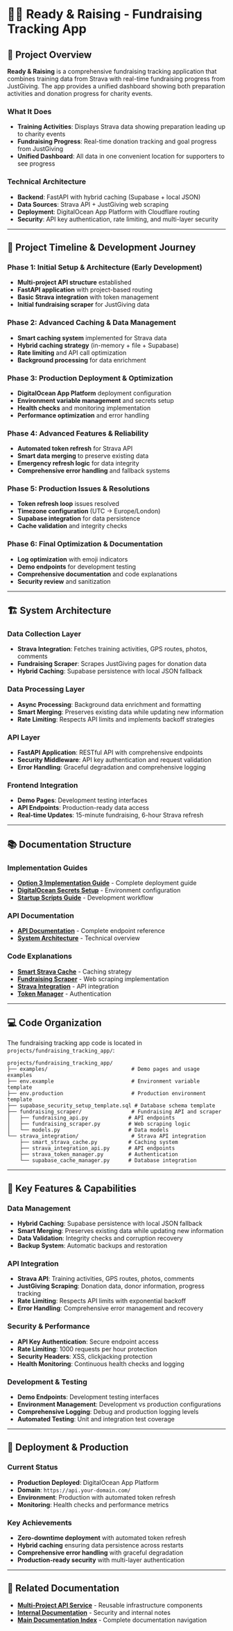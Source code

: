 # 🏃‍♂️ Ready & Raising - Fundraising Tracking App

## 🎯 **Project Overview**

**Ready & Raising** is a comprehensive fundraising tracking application that combines training data from Strava with real-time fundraising progress from JustGiving. The app provides a unified dashboard showing both preparation activities and donation progress for charity events.

### **What It Does**
- **Training Activities**: Displays Strava data showing preparation leading up to charity events
- **Fundraising Progress**: Real-time donation tracking and goal progress from JustGiving
- **Unified Dashboard**: All data in one convenient location for supporters to see progress

### **Technical Architecture**
- **Backend**: FastAPI with hybrid caching (Supabase + local JSON)
- **Data Sources**: Strava API + JustGiving web scraping
- **Deployment**: DigitalOcean App Platform with Cloudflare routing
- **Security**: API key authentication, rate limiting, and multi-layer security

---

## 📅 **Project Timeline & Development Journey**

### **Phase 1: Initial Setup & Architecture (Early Development)**
- **Multi-project API structure** established
- **FastAPI application** with project-based routing
- **Basic Strava integration** with token management
- **Initial fundraising scraper** for JustGiving data

### **Phase 2: Advanced Caching & Data Management**
- **Smart caching system** implemented for Strava data
- **Hybrid caching strategy** (in-memory + file + Supabase)
- **Rate limiting** and API call optimization
- **Background processing** for data enrichment

### **Phase 3: Production Deployment & Optimization**
- **DigitalOcean App Platform** deployment configuration
- **Environment variable management** and secrets setup
- **Health checks** and monitoring implementation
- **Performance optimization** and error handling

### **Phase 4: Advanced Features & Reliability**
- **Automated token refresh** for Strava API
- **Smart data merging** to preserve existing data
- **Emergency refresh logic** for data integrity
- **Comprehensive error handling** and fallback systems

### **Phase 5: Production Issues & Resolutions**
- **Token refresh loop** issues resolved
- **Timezone configuration** (UTC → Europe/London)
- **Supabase integration** for data persistence
- **Cache validation** and integrity checks

### **Phase 6: Final Optimization & Documentation**
- **Log optimization** with emoji indicators
- **Demo endpoints** for development testing
- **Comprehensive documentation** and code explanations
- **Security review** and sanitization

---

## 🏗️ **System Architecture**

### **Data Collection Layer**
- **Strava Integration**: Fetches training activities, GPS routes, photos, comments
- **Fundraising Scraper**: Scrapes JustGiving pages for donation data
- **Hybrid Caching**: Supabase persistence with local JSON fallback

### **Data Processing Layer**
- **Async Processing**: Background data enrichment and formatting
- **Smart Merging**: Preserves existing data while updating new information
- **Rate Limiting**: Respects API limits and implements backoff strategies

### **API Layer**
- **FastAPI Application**: RESTful API with comprehensive endpoints
- **Security Middleware**: API key authentication and request validation
- **Error Handling**: Graceful degradation and comprehensive logging

### **Frontend Integration**
- **Demo Pages**: Development testing interfaces
- **API Endpoints**: Production-ready data access
- **Real-time Updates**: 15-minute fundraising, 6-hour Strava refresh

---

## 📚 **Documentation Structure**

### **Implementation Guides**
- **[Option 3 Implementation Guide](OPTION_3_IMPLEMENTATION_GUIDE.md)** - Complete deployment guide
- **[DigitalOcean Secrets Setup](DIGITALOCEAN_SECRETS_SETUP.md)** - Environment configuration
- **[Startup Scripts Guide](../MULTI-PROJECT-API-SERVICE/STARTUP_SCRIPTS_GUIDE.md)** - Development workflow

### **API Documentation**
- **[API Documentation](API_DOCUMENTATION.md)** - Complete endpoint reference
- **[System Architecture](../MULTI-PROJECT-API-SERVICE/SYSTEM_ARCHITECTURE_OVERVIEW.md)** - Technical overview

### **Code Explanations**
- **[Smart Strava Cache](codebase-explanation/smart_strava_cache_explanation.md)** - Caching strategy
- **[Fundraising Scraper](codebase-explanation/fundraising_scraper_explanation.md)** - Web scraping implementation
- **[Strava Integration](codebase-explanation/strava_integration_api_explanation.md)** - API integration
- **[Token Manager](codebase-explanation/strava_token_manager_explanation.md)** - Authentication

---

## 💻 **Code Organization**

The fundraising tracking app code is located in `projects/fundraising_tracking_app/`:

```
projects/fundraising_tracking_app/
├── examples/                           # Demo pages and usage examples
├── env.example                         # Environment variable template
├── env.production                      # Production environment template  
├── supabase_security_setup_template.sql # Database schema template
├── fundraising_scraper/                # Fundraising API and scraper
│   ├── fundraising_api.py             # API endpoints
│   ├── fundraising_scraper.py         # Web scraping logic
│   └── models.py                      # Data models
└── strava_integration/                 # Strava API integration
    ├── smart_strava_cache.py          # Caching system
    ├── strava_integration_api.py      # API endpoints
    ├── strava_token_manager.py        # Authentication
    └── supabase_cache_manager.py      # Database integration
```

---

## 🎯 **Key Features & Capabilities**

### **Data Management**
- **Hybrid Caching**: Supabase persistence with local JSON fallback
- **Smart Merging**: Preserves existing data while updating new information
- **Data Validation**: Integrity checks and corruption recovery
- **Backup System**: Automatic backups and restoration

### **API Integration**
- **Strava API**: Training activities, GPS routes, photos, comments
- **JustGiving Scraping**: Donation data, donor information, progress tracking
- **Rate Limiting**: Respects API limits with exponential backoff
- **Error Handling**: Comprehensive error management and recovery

### **Security & Performance**
- **API Key Authentication**: Secure endpoint access
- **Rate Limiting**: 1000 requests per hour protection
- **Security Headers**: XSS, clickjacking protection
- **Health Monitoring**: Continuous health checks and logging

### **Development & Testing**
- **Demo Endpoints**: Development testing interfaces
- **Environment Management**: Development vs production configurations
- **Comprehensive Logging**: Debug and production logging levels
- **Automated Testing**: Unit and integration test coverage

---

## 🚀 **Deployment & Production**

### **Current Status**
- **Production Deployed**: DigitalOcean App Platform
- **Domain**: `https://api.your-domain.com/`
- **Environment**: Production with automated token refresh
- **Monitoring**: Health checks and performance metrics

### **Key Achievements**
- **Zero-downtime deployment** with automated token refresh
- **Hybrid caching** ensuring data persistence across restarts
- **Comprehensive error handling** with graceful degradation
- **Production-ready security** with multi-layer authentication

---

## 🔗 **Related Documentation**

- **[Multi-Project API Service](../MULTI-PROJECT-API-SERVICE/)** - Reusable infrastructure components
- **[Internal Documentation](../internal/)** - Security and internal notes
- **[Main Documentation Index](../README.md)** - Complete documentation navigation